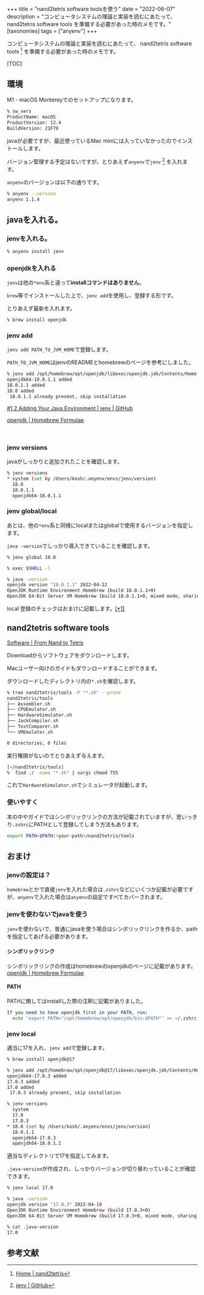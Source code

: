 +++
title = "nand2tetris software toolsを使う"
date = "2022-06-07"
description = "コンピュータシステムの理論と実装を読むにあたって、 nand2tetris software tools を準備する必要があった時のメモです。"
[taxonomies]
tags = ["anyenv"]
+++

コンピュータシステムの理論と実装を読むにあたって、 nand2tetris software tools [^1] を準備する必要があった時のメモです。

[TOC]

## 環境
M1 - macOS Montereyでのセットアップになります。

```bash
% sw_vers
ProductName: macOS
ProductVersion: 12.4
BuildVersion: 21F79
```

javaが必要ですが、最近使っているMac miniには入っていなかったのでインストールします。

バージョン管理する予定はないですが、とりあえず`anyenv`で`jenv` [^2] を入れます。

`anyenv`のバージョンは以下の通りです。

```bash
% anyenv --version
anyenv 1.1.4
```

## javaを入れる。
### jenvを入れる。
```bash
% anyenv install jenv
```

### openjdkを入れる
`jenv`は他の`*env`系と違って**installコマンドはありません**。

`brew`等でインストールした上で、`jenv add`を使用し、登録する形です。

とりあえず最新を入れます。

```bash
% brew install openjdk
```

### jenv add
`jenv add PATH_TO_JVM_HOME`で登録します。

`PATH_TO_JVM_HOME`はjenvのREADMEとhomebrewのページを参考にしました。

```bash
% jenv add /opt/homebrew/opt/openjdk/libexec/openjdk.jdk/Contents/Home
openjdk64-18.0.1.1 added
18.0.1.1 added
18.0 added
 18.0.1.1 already present, skip installation
```

[#1.2 Adding Your Java Environment | jenv | GitHub](https://github.com/jenv/jenv#12-adding-your-java-environment)

[openjdk | Homebrew Formulae](https://formulae.brew.sh/formula/openjdk)

<br>

### jenv versions
javaがしっかりと追加されたことを確認します。

```bash
% jenv versions
* system (set by /Users/kosh/.anyenv/envs/jenv/version)
  18.0
  18.0.1.1
  openjdk64-18.0.1.1
```

### jenv global/local
あとは、他の`*env`系と同様にlocalまたはglobalで使用するバージョンを指定します。

`java -version`でしっかり導入できていることを確認します。

```bash
% jenv global 18.0

% exec $SHELL -l

% java -version
openjdk version "18.0.1.1" 2022-04-22
OpenJDK Runtime Environment Homebrew (build 18.0.1.1+0)
OpenJDK 64-Bit Server VM Homebrew (build 18.0.1.1+0, mixed mode, sharing)
```

local 登録のチェックはおまけに記載します。[[*1]](#jenv-local)


## nand2tetris software tools
[Software | From Nand to Tetris](https://www.nand2tetris.org/software)

Downloadからソフトウェアをダウンロードします。

Macユーザー向けのガイドもダウンロードすることができます。

ダウンロードしたディレクトリ内の`*.sh`を確認します。

```bash
% tree nand2tetris/tools -P "*.sh" --prune
nand2tetris/tools
├── Assembler.sh
├── CPUEmulator.sh
├── HardwareSimulator.sh
├── JackCompiler.sh
├── TextComparer.sh
└── VMEmulator.sh

0 directories, 6 files
```

実行権限がないのでとりあえず与えます。
```bash
[~/nand2tetris/tools] 
%  find ./ -name "*.sh" | xargs chmod 755
```

これで`HardwareSimulator.sh`でシミュレータが起動します。
 
 
### 使いやすく

本の中やガイドではシンボリックリンクの方法が記載されていますが、思いっきり`.zshrc`にPATHとして登録してしまう方法もあります。

```bash
export PATH=$PATH:<your-path>/nand2tetris/tools
```


## おまけ
### jenvの設定は？
`homebrew`とかで直接`jenv`を入れた場合は`.zshrc`などにいくつか記載が必要ですが、`anyenv`で入れた場合は`anyenv`の設定ですべてカバーされます。

### jenvを使わないでjavaを使う
`jenv`を使わないで、普通にjavaを使う場合はシンボリックリンクを作るか、pathを指定してあげる必要があります。

#### シンボリックリンク
シンボリックリンクの作成はhomebrewのopenjdkのページに記載があります。
[openjdk | Homebrew Formulae](https://formulae.brew.sh/formula/openjdk)

#### PATH
PATHに関してはinstallした際の注釈に記載がありました。
```bash
If you need to have openjdk first in your PATH, run:
  echo 'export PATH="/opt/homebrew/opt/openjdk/bin:$PATH"' >> ~/.zshrc
```

### jenv local
適当に17を入れ、`jenv add`で登録します。

```bash
% brew install openjdk@17

% jenv add /opt/homebrew/opt/openjdk@17/libexec/openjdk.jdk/Contents/Home
openjdk64-17.0.3 added
17.0.3 added
17.0 added
 17.0.3 already present, skip installation

% jenv versions                                                          
  system
  17.0
  17.0.3
* 18.0 (set by /Users/kosh/.anyenv/envs/jenv/version)
  18.0.1.1
  openjdk64-17.0.3
  openjdk64-18.0.1.1
```

適当なディレクトリで17を指定してみます。

`.java-version`が作成され、しっかりバージョンが切り替わっていることが確認できます。

```bash
% jenv local 17.0

% java -version  
openjdk version "17.0.3" 2022-04-19
OpenJDK Runtime Environment Homebrew (build 17.0.3+0)
OpenJDK 64-Bit Server VM Homebrew (build 17.0.3+0, mixed mode, sharing)

% cat .java-version
17.0
```

## 参考文献

[^1]: [Home | nand2tetris](https://www.nand2tetris.org)

[^2]: [jenv | GitHub](https://github.com/jenv/jenv)
